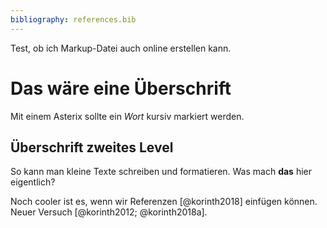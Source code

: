 ```yaml
---
bibliography: references.bib
---
```


Test, ob ich Markup-Datei auch online erstellen kann.

# Das wäre eine Überschrift

Mit einem Asterix sollte ein *Wort* kursiv markiert werden.

## Überschrift zweites Level

So kann man kleine Texte schreiben und formatieren. Was mach **das** hier eigentlich?

Noch cooler ist es, wenn wir Referenzen [@korinth2018] einfügen können. Neuer Versuch [@korinth2012; @korinth2018a].
